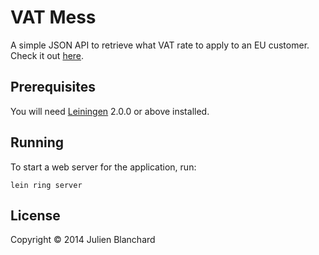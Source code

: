 # VAT Mess

A simple JSON API to retrieve what VAT rate to apply to an EU customer. Check it out [here](http://vatmess.herokuapp.com).

## Prerequisites

You will need [Leiningen][] 2.0.0 or above installed.

[leiningen]: https://github.com/technomancy/leiningen

## Running

To start a web server for the application, run:

    lein ring server

## License

Copyright © 2014 Julien Blanchard
